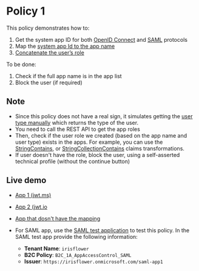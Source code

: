 # Policy 1 

This policy demonstrates how to:

1. Get the system app ID for both [OpenID Connect](https://github.com/yoelhor/public/blob/main/policy1/AppAccessControl_Common.xml#L78) and [SAML](https://github.com/yoelhor/public/blob/main/policy1/AppAccessControl_Common.xml#L91) protocols
2. Map the [system app Id to the app name](https://github.com/yoelhor/public/blob/main/policy1/AppAccessControl_Common.xml#L104)
3. [Concatenate the user’s role](https://github.com/yoelhor/public/blob/main/policy1/AppAccessControl_Common.xml#L131)

To be done:

1. Check if the full app name is in the app list
1. Block the user (if required)

## Note

- Since this policy does not have a real sign, it simulates getting the [user type manually](https://github.com/yoelhor/public/blob/main/policy1/AppAccessControl_Common.xml#L118) which returns the type of the user.
- You need to call the REST API to get the app roles
- Then, check if the user role we created (based on the app name and user type) exists in the apps. For example, you can use the [StringContains](https://docs.microsoft.com/en-us/azure/active-directory-b2c/string-transformations#stringcontains), or [StringCollectionContains](https://docs.microsoft.com/en-us/azure/active-directory-b2c/stringcollection-transformations#stringcollectioncontains) claims transformations.
- If user doesn't have the role, block the user, using a self-asserted technical profile (without the continue button)

## Live demo

- [App 1 (jwt.ms)](https://irisflower.b2clogin.com/irisflower.onmicrosoft.com/B2C_1A_AppAccessControl_OIDC/oauth2/v2.0/authorize?client_id=63ba0d17-c4ba-47fd-89e9-31b3c2734339&nonce=defaultNonce&redirect_uri=https%3A%2F%2Fjwt.ms&scope=openid&response_type=id_token&prompt=login&disable_cache=true)
- [App 2 (jwt.io](https://irisflower.b2clogin.com/irisflower.onmicrosoft.com/B2C_1A_APPACCESSCONTROL_OIDC/oauth2/v2.0/authorize?client_id=567c4bf3-fdca-404c-8cbe-11f2036aa50a&nonce=defaultNonce&redirect_uri=https%3A%2F%2Fjwt.io&scope=openid&response_type=id_token&prompt=login)
- [App that dosn't have the mapping](https://irisflower.b2clogin.com/irisflower.onmicrosoft.com/oauth2/v2.0/authorize?p=B2C_1A_APPACCESSCONTROL_OIDC&client_id=1301223c-b6f9-4471-8bfc-52f9469c9aad&nonce=defaultNonce&redirect_uri=https%3A%2F%2Fjwt.ms&scope=openid&response_type=id_token&prompt=login)
- For SAML app, use the [SAML test application](https://samltestapp2.azurewebsites.net/SP) to test this policy. In the SAML test app provide the following information:

    - **Tenant Name**: `irisflower`
    - **B2C Policy**: `B2C_1A_AppAccessControl_SAML`
    - **Issuer**: `https://irisflower.onmicrosoft.com/saml-app1`
